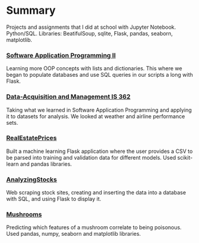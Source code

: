 # Summary

Projects and assignments that I did at school with Jupyter Notebook. Python/SQL.
Libraries: BeatifulSoup, sqlite, Flask, pandas, seaborn, matplotlib. 

### [Software Application Programming II](https://github.com/Apl223/College_and-Machine-Learning-projects/tree/main/Software-Application-Programming-II-IS-211-main)
Learning more OOP concepts with lists and dictionaries.
This where we began to populate databases and use SQL queries in our scripts a long with Flask.

### [Data-Acquisition and Management IS 362](https://github.com/Apl223/College_and-Machine-Learning-projects/tree/main/Data-Acquisition-and-Management-IS-362-main)
Taking what we learned in Software Application Programming
and applying it to datasets for analysis. We looked at weather and
airline performance sets. 

### [RealEstatePrices](https://github.com/Apl223/College_and-Machine-Learning-projects/tree/main/RealEstatePrices)
Built a machine learning Flask application where the user provides a CSV to be parsed into 
training and validation data for different models. Used scikit-learn and pandas libraries.

### [AnalyzingStocks](https://github.com/Apl223/College_and-Machine-Learning-projects/tree/main/AnalyzingStocks-main)

Web scraping stock sites, creating and inserting the data into a database with SQL, and using Flask to display it.

### [Mushrooms](https://github.com/Apl223/College_and-Machine-Learning-projects/tree/main/Mushrooms)

Predicting which features of a mushroom correlate to being poisonous. Used pandas, numpy, seaborn and matplotlib libraries. 
